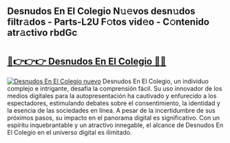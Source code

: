 ## Desnudos En El Colegio N𝚞𝚎vos desn𝚞dos filtr𝚊dos - Parts-L2U F𝚘tos vid𝚎o - C𝚘ntenido atr𝚊ctivo rbdGc

# <h2><a href="http://mb1r0x.tromn.icu/?c=Desnudos+En+El+Colegio">🔗👉👉👉 Desnudos En El Colegio 🔗🔗</a></h2>

[![Desnudos En El Colegio nuevo](https://i.imgur.com/pEAQMta.gif)](http://mb1r0x.tromn.icu/?c=Desnudos+En+El+Colegio)
Desnudos En El Colegio, un individuo complejo e intrigante, desafía la comprensión fácil. Su uso innovador de los medios digitales para la autopresentación ha cautivado y enfurecido a los espectadores, estimulando debates sobre el consentimiento, la identidad y la esencia de las sociedades en línea. A pesar de la incertidumbre de sus próximos pasos, su impacto en el panorama digital es significativo. Con un espíritu inquebrantable y un atractivo innegable, el alcance de Desnudos En El Colegio en el universo digital es ilimitado.
